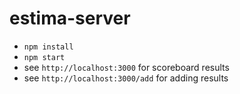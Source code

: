 # estima-server

- `npm install`
- `npm start`
- see `http://localhost:3000` for scoreboard results
- see `http://localhost:3000/add` for adding results

